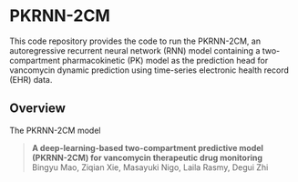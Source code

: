 # PKRNN-2CM

This code repository provides the code to run the PKRNN-2CM, an autoregressive recurrent neural network (RNN) model containing a two-compartment pharmacokinetic (PK) model as the prediction head for vancomycin dynamic prediction using time-series electronic health record (EHR) data.

## Overview

The PKRNN-2CM model 


>**A deep-learning-based two-compartment predictive model (PKRNN-2CM) for vancomycin therapeutic drug monitoring**<br>Bingyu Mao, Ziqian Xie, Masayuki Nigo, Laila Rasmy, Degui Zhi

